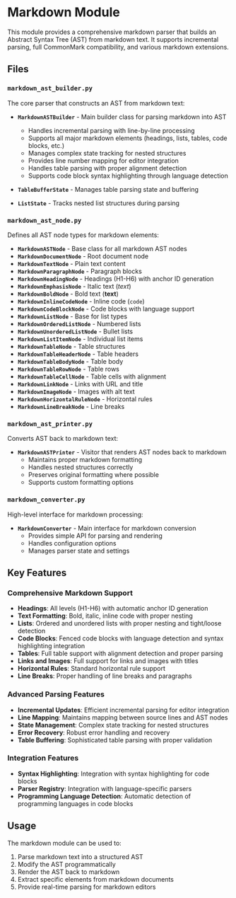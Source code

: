 # Markdown Module

This module provides a comprehensive markdown parser that builds an Abstract Syntax Tree (AST) from markdown text. It supports incremental parsing, full CommonMark compatibility, and various markdown extensions.

## Files

### `markdown_ast_builder.py`
The core parser that constructs an AST from markdown text:

- **`MarkdownASTBuilder`** - Main builder class for parsing markdown into AST
  - Handles incremental parsing with line-by-line processing
  - Supports all major markdown elements (headings, lists, tables, code blocks, etc.)
  - Manages complex state tracking for nested structures
  - Provides line number mapping for editor integration
  - Handles table parsing with proper alignment detection
  - Supports code block syntax highlighting through language detection

- **`TableBufferState`** - Manages table parsing state and buffering
- **`ListState`** - Tracks nested list structures during parsing

### `markdown_ast_node.py`
Defines all AST node types for markdown elements:

- **`MarkdownASTNode`** - Base class for all markdown AST nodes
- **`MarkdownDocumentNode`** - Root document node
- **`MarkdownTextNode`** - Plain text content
- **`MarkdownParagraphNode`** - Paragraph blocks
- **`MarkdownHeadingNode`** - Headings (H1-H6) with anchor ID generation
- **`MarkdownEmphasisNode`** - Italic text (*text*)
- **`MarkdownBoldNode`** - Bold text (**text**)
- **`MarkdownInlineCodeNode`** - Inline code (`code`)
- **`MarkdownCodeBlockNode`** - Code blocks with language support
- **`MarkdownListNode`** - Base for list types
- **`MarkdownOrderedListNode`** - Numbered lists
- **`MarkdownUnorderedListNode`** - Bullet lists
- **`MarkdownListItemNode`** - Individual list items
- **`MarkdownTableNode`** - Table structures
- **`MarkdownTableHeaderNode`** - Table headers
- **`MarkdownTableBodyNode`** - Table body
- **`MarkdownTableRowNode`** - Table rows
- **`MarkdownTableCellNode`** - Table cells with alignment
- **`MarkdownLinkNode`** - Links with URL and title
- **`MarkdownImageNode`** - Images with alt text
- **`MarkdownHorizontalRuleNode`** - Horizontal rules
- **`MarkdownLineBreakNode`** - Line breaks

### `markdown_ast_printer.py`
Converts AST back to markdown text:

- **`MarkdownASTPrinter`** - Visitor that renders AST nodes back to markdown
  - Maintains proper markdown formatting
  - Handles nested structures correctly
  - Preserves original formatting where possible
  - Supports custom formatting options

### `markdown_converter.py`
High-level interface for markdown processing:

- **`MarkdownConverter`** - Main interface for markdown conversion
  - Provides simple API for parsing and rendering
  - Handles configuration options
  - Manages parser state and settings

## Key Features

### Comprehensive Markdown Support
- **Headings**: All levels (H1-H6) with automatic anchor ID generation
- **Text Formatting**: Bold, italic, inline code with proper nesting
- **Lists**: Ordered and unordered lists with proper nesting and tight/loose detection
- **Code Blocks**: Fenced code blocks with language detection and syntax highlighting integration
- **Tables**: Full table support with alignment detection and proper parsing
- **Links and Images**: Full support for links and images with titles
- **Horizontal Rules**: Standard horizontal rule support
- **Line Breaks**: Proper handling of line breaks and paragraphs

### Advanced Parsing Features
- **Incremental Updates**: Efficient incremental parsing for editor integration
- **Line Mapping**: Maintains mapping between source lines and AST nodes
- **State Management**: Complex state tracking for nested structures
- **Error Recovery**: Robust error handling and recovery
- **Table Buffering**: Sophisticated table parsing with proper validation

### Integration Features
- **Syntax Highlighting**: Integration with syntax highlighting for code blocks
- **Parser Registry**: Integration with language-specific parsers
- **Programming Language Detection**: Automatic detection of programming languages in code blocks

## Usage

The markdown module can be used to:
1. Parse markdown text into a structured AST
2. Modify the AST programmatically
3. Render the AST back to markdown
4. Extract specific elements from markdown documents
5. Provide real-time parsing for markdown editors

